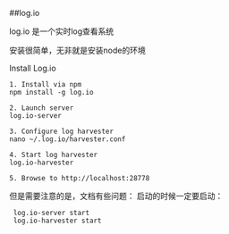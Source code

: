 ##log.io

log.io 是一个实时log查看系统

安装很简单，无非就是安装node的环境

Install Log.io

    1. Install via npm
    npm install -g log.io
    
    2. Launch server
    log.io-server
    
    3. Configure log harvester
    nano ~/.log.io/harvester.conf
    
    4. Start log harvester
    log.io-harvester
    
    5. Browse to http://localhost:28778

但是需要注意的是，文档有些问题：
启动的时候一定要启动：

     log.io-server start  
     log.io-harvester start